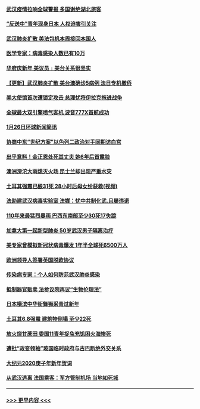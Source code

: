 #### [武汉疫情拉响全球警报 多国谢绝湖北旅客](../pages/prog202/a102762158.md?t=01280344) 
#### [“反送中”青年现身日本 人权迫害引关注](../pages/prog202/a102762167.md?t=01280344) 
#### [武汉肺炎扩散 美法包机本周接回本国人](../pages/prog202/a102762156.md?t=01280344) 
#### [医学专家：病毒感染人数已有10万](../pages/prog202/a102762149.md?t=01280344) 
#### [华府庆新年  美议员﹕美台关系很坚实](../pages/prog202/a102761978.md?t=01280344) 
#### [【更新】武汉肺炎扩散 美台澳确诊5病例 法日专机撤侨](../pages/prog202/a102758911.md?t=01280344) 
#### [美大使馆首次遭锁定攻击 总理忧将伊拉克拖进战争](../pages/prog202/a102761727.md?t=01280344) 
#### [全球最大双引擎喷气客机 波音777X首航成功](../pages/prog202/a102761460.md?t=01280344) 
#### [1月26日环球新闻简讯](../pages/prog202/a102761563.md?t=01280344) 
#### [协商中东“世纪方案”以色列二政治对手同期访白宫](../pages/prog202/a102761566.md?t=01280344) 
#### [出乎意料！金正恩处死其丈夫 她6年后首露脸](../pages/prog202/a102761211.md?t=01280344) 
#### [澳洲滂沱大雨熄灭火场 昆士兰却出现严重水灾](../pages/prog202/a102761194.md?t=01280344) 
#### [土耳其强震已酿31死 28小时后母女纷获救(视频)](../pages/prog202/a102761085.md?t=01280344) 
#### [法助建武汉病毒实验室 法媒：忧中共制化武.且屡违诺](../pages/prog202/a102761090.md?t=01280344) 
#### [110年来最猛烈暴雨 巴西东南部至少30死17失踪](../pages/prog202/a102761067.md?t=01280344) 
#### [加拿大第一起新型肺炎 50岁武汉男子隔离治疗](../pages/prog202/a102761061.md?t=01280344) 
#### [美专家曾模拟新冠状病毒爆发 1年半全球死6500万人](../pages/prog202/a102760943.md?t=01280344) 
#### [欧洲领导人签署英国脱欧协议](../pages/prog202/a102760940.md?t=01280344) 
#### [传染病专家：个人如何防范武汉肺炎感染](../pages/prog202/a102760947.md?t=01280344) 
#### [抵制器官贩卖 法参议院再议“生物伦理法”](../pages/prog202/a102760822.md?t=01280344) 
#### [日本横滨中华街舞狮采青过新年](../pages/prog202/a102760859.md?t=01280344) 
#### [土耳其6.8强震 建筑物倒塌 至少22死](../pages/prog202/a102760755.md?t=01280344) 
#### [放火烧甘蔗田 委国11青年捉兔充饥困火海惨死](../pages/prog202/a102760596.md?t=01280344) 
#### [遭批“政变领袖”玻国临时政府与古巴断绝外交关系](../pages/prog202/a102760530.md?t=01280344) 
#### [大纪元2020庚子年新年贺词](../pages/prog202/a102760529.md?t=01280344) 
#### [从武汉逃离 法国乘客：军方管制机场 当地如死城](../pages/prog202/a102760510.md?t=01280344) 

----
#### [ >>> 更早内容 <<< ](../indexes/prog202-earlier.md)
